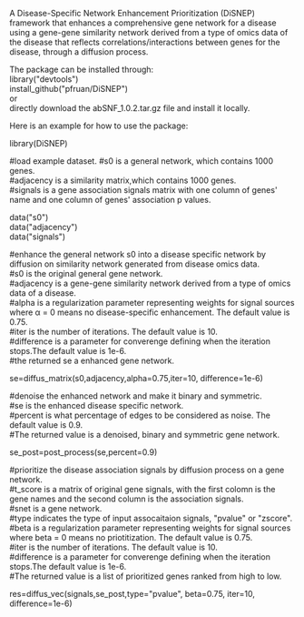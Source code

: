A Disease-Specific Network Enhancement Prioritization (DiSNEP) framework that enhances a comprehensive gene network for a disease using a gene-gene similarity network derived from a type of omics data of the disease that reflects correlations/interactions between genes for the disease, through a diffusion process.  
  
The package can be installed through:  
library("devtools")  
install_github("pfruan/DiSNEP")    
or    
directly download the abSNF_1.0.2.tar.gz file and install it locally.  
  
Here is an example for how to use the package:  
  
library(DiSNEP)   
  
#load example dataset. 
#s0 is a general network, which contains 1000 genes.  
#adjacency is a similarity matrix,which contains 1000 genes.  
#signals is a gene association signals matrix with one column of genes' name and one column of genes' association p values.
  
data("s0")  
data("adjacency")  
data("signals")  
  
#enhance the general network s0 into a disease specific network by diffusion on similarity network generated from disease omics data.      
#s0 is the original general gene network.  
#adjacency	is a gene-gene similarity network derived from a type of omics data of a disease.  
#alpha is a regularization parameter representing weights for signal sources where α = 0 means no disease-specific enhancement. The default value is 0.75.   
#iter is the number of iterations. The default value is 10.  
#difference	is a parameter for converenge defining when the iteration stops.The default value is 1e-6.  
#the returned se a enhanced gene network.  
  
se=diffus_matrix(s0,adjacency,alpha=0.75,iter=10, difference=1e-6)  
  
#denoise the enhanced network and make it binary and symmetric.      
#se is the enhanced disease specific network.  
#percent is what percentage of edges to be considered as noise. The default value is 0.9.  
#The returned value is a denoised, binary and symmetric gene network.  
  
se_post=post_process(se,percent=0.9)  
  
#prioritize the disease association signals by diffusion process on a gene network.    
#t_score is a matrix of original gene signals, with the first colomn is the gene names and the second column is the association signals.  
#snet is a gene network.  
#type indicates the type of input assocaitaion signals, "pvalue" or "zscore". 
#beta is a regularization parameter representing weights for signal sources where beta = 0 means no priotitization. The default value is 0.75.   
#iter is the number of iterations. The default value is 10.    
#difference	is a parameter for converenge defining when the iteration stops.The default value is 1e-6.    
#The returned value is a list of prioritized genes ranked from high to low.  
  
res=diffus_vec(signals,se_post,type="pvalue", beta=0.75, iter=10, difference=1e-6)  
